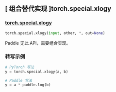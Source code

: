 ## [ 组合替代实现 ]torch.special.xlogy

### [torch.special.xlogy](https://pytorch.org/docs/stable/special.html#torch.special.xlogy)

```python
torch.special.xlogy(input, other, *, out=None)
```

Paddle 无此 API，需要组合实现。

### 转写示例

```python
# PyTorch 写法
y = torch.special.xlogy(a, b)

# Paddle 写法
y = a * paddle.log(b)
```
